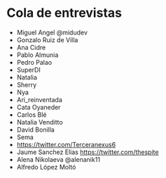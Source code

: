 # Cola de entrevistas

* Miguel Angel @midudev
* Gonzalo Ruiz de Villa
* Ana Cidre
* Pablo Almunia
* Pedro Palao
* SuperDI
* Natalia
* Sherry
* Nya
* Ari_reinventada
* Cata Oyaneder
* Carlos Blé
* Natalia Venditto
* David Bonilla
* Sema 
* https://twitter.com/Terceranexus6
* Jaume Sanchez Elias https://twitter.com/thespite
* Alena Nikolaeva @alenanik11
* Alfredo López Moltó
